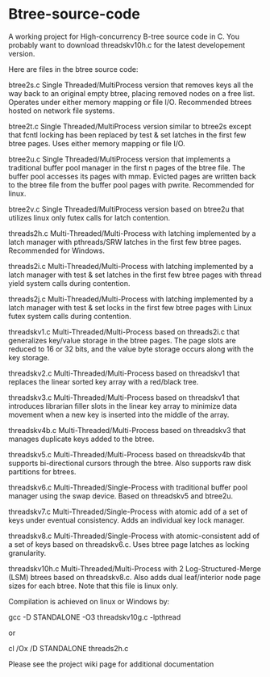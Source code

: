 Btree-source-code
=================

A working project for High-concurrency B-tree source code in C.  You probably want to download threadskv10h.c for the latest developement version.

Here are files in the btree source code:

btree2s.c       Single Threaded/MultiProcess version that removes keys all the way back to an original empty btree, placing removed nodes on a free list.  Operates under either memory mapping or file I/O.  Recommended btrees hosted on network file systems.

btree2t.c       Single Threaded/MultiProcess version similar to btree2s except that fcntl locking has been replaced by test & set latches in the first few btree pages.  Uses either memory mapping or file I/O.

btree2u.c		Single Threaded/MultiProcess version that implements a traditional buffer pool manager in the first n pages of the btree file.  The buffer pool accesses its pages with mmap.  Evicted pages are written back to the btree file from the buffer pool pages with pwrite. Recommended for linux.

btree2v.c		Single Threaded/MultiProcess version based on btree2u that utilizes linux only futex calls for latch contention.

threads2h.c     Multi-Threaded/Multi-Process with latching implemented by a latch manager with pthreads/SRW latches in the first few btree pages. Recommended for Windows.

threads2i.c     Multi-Threaded/Multi-Process with latching implemented by a latch manager with test & set latches in the first few btree pages with thread yield system calls during contention.

threads2j.c     Multi-Threaded/Multi-Process with latching implemented by a latch manager with test & set locks in the first few btree pages with Linux futex system calls during contention.

threadskv1.c	Multi-Threaded/Multi-Process based on threads2i.c that generalizes key/value storage in the btree pages. The page slots are reduced to 16 or 32 bits, and the value byte storage occurs along with the key storage.

threadskv2.c	Multi-Threaded/Multi-Process based on threadskv1 that replaces the linear sorted key array with a red/black tree.

threadskv3.c	Multi-Threaded/Multi-Process based on threadskv1 that introduces librarian filler slots in the linear key array to minimize data movement when a new key is inserted into the middle of the array.

threadskv4b.c	Multi-Threaded/Multi-Process based on threadskv3 that manages duplicate keys added to the btree.

threadskv5.c	Multi-Threaded/Multi-Process based on threadskv4b that supports bi-directional cursors through the btree. Also supports raw disk partitions for btrees.

threadskv6.c	Multi-Threaded/Single-Process with traditional buffer pool manager using the swap device.  Based on threadskv5 and btree2u.

threadskv7.c	Multi-Threaded/Single-Process with atomic add of a set of keys under eventual consistency.  Adds an individual key lock manager.

threadskv8.c	Multi-Threaded/Single-Process with atomic-consistent add of a set of keys based on threadskv6.c.  Uses btree page latches as locking granularity.

threadskv10h.c	Multi-Threaded/Multi-Process with 2 Log-Structured-Merge (LSM) btrees based on threadskv8.c. Also adds dual leaf/interior node page sizes for each btree. Note that this file is linux only.

Compilation is achieved on linux or Windows by:

gcc -D STANDALONE -O3 threadskv10g.c -lpthread

or

cl /Ox /D STANDALONE threads2h.c

Please see the project wiki page for additional documentation
